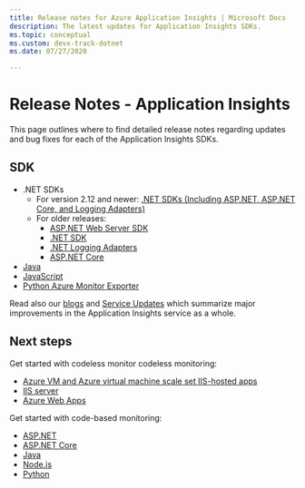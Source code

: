 ```yaml
---
title: Release notes for Azure Application Insights | Microsoft Docs
description: The latest updates for Application Insights SDKs.
ms.topic: conceptual
ms.custom: devx-track-dotnet
ms.date: 07/27/2020

---
```


# Release Notes - Application Insights

This page outlines where to find detailed release notes regarding updates and bug fixes for each of the Application Insights SDKs.

## SDK 

* .NET SDKs
    - For version 2.12 and newer: [.NET SDKs (Including ASP.NET, ASP.NET Core, and Logging Adapters)](https://github.com/Microsoft/ApplicationInsights-dotnet/releases) 
    - For older releases:
      - [ASP.NET Web Server SDK](https://github.com/Microsoft/ApplicationInsights-server-dotnet/releases)
      - [.NET SDK](https://github.com/Microsoft/ApplicationInsights-dotnet/releases) 
      - [.NET Logging Adapters](https://github.com/Microsoft/ApplicationInsights-dotnet-logging/releases)
      - [ASP.NET Core](https://github.com/Microsoft/ApplicationInsights-aspnet5/releases)
* [Java](https://github.com/Microsoft/ApplicationInsights-Java/releases)
* [JavaScript](https://github.com/microsoft/ApplicationInsights-JS/releases)
* [Python Azure Monitor Exporter](https://github.com/census-instrumentation/opencensus-python/blob/master/contrib/opencensus-ext-azure/CHANGELOG.md)

Read also our [blogs](https://azure.microsoft.com/blog/tag/application-insights/) and [Service Updates](https://azure.microsoft.com/updates/?service=application-insights) which summarize major improvements in the Application Insights service as a whole.

## Next steps

Get started with codeless monitor codeless monitoring:

* [Azure VM and Azure virtual machine scale set IIS-hosted apps](./azure-vm-vmss-apps.md)
* [IIS server](./monitor-performance-live-website-now.md)
* [Azure Web Apps](./azure-web-apps.md)

Get started with code-based monitoring:

* [ASP.NET](./asp-net.md)
* [ASP.NET Core](./asp-net-core.md)
* [Java](./java-in-process-agent.md)
* [Node.js](./nodejs.md)
* [Python](./opencensus-python.md)

